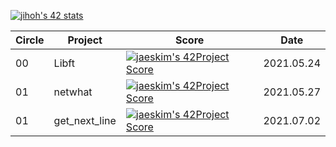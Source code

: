 [![jihoh's 42 stats](https://badge42.herokuapp.com/api/stats/jihoh?privacyName=true)](https://github.com/JaeSeoKim/badge42)


|Circle|Project|Score|Date|
|----|----|----|----|
|00|Libft|[![jaeskim's 42Project Score](https://badge42.herokuapp.com/api/project/jihoh/Libft)](https://github.com/JaeSeoKim/badge42)|2021.05.24|
|01|netwhat|[![jaeskim's 42Project Score](https://badge42.herokuapp.com/api/project/jihoh/netwhat)](https://github.com/JaeSeoKim/badge42)|2021.05.27|
|01|get_next_line|[![jaeskim's 42Project Score](https://badge42.herokuapp.com/api/project/jihoh/get_next_line)](https://github.com/JaeSeoKim/badge42)|2021.07.02|
